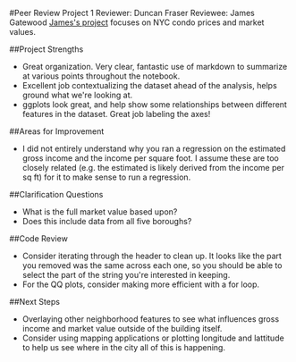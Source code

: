 #Peer Review Project 1
Reviewer: Duncan Fraser 
Reviewee: James Gatewood
[James's project](http://nbviewer.ipython.org/github/gatewj/GADataScience/blob/master/CondominiumAnalysis.ipynb) focuses on NYC condo prices and market values.  

##Project Strengths

* Great organization.  Very clear, fantastic use of markdown to summarize at various points throughout the notebook.
* Excellent job contextualizing the dataset ahead of the analysis, helps ground what we're looking at.
* ggplots look great, and help show some relationships between different features in the dataset. Great job labeling the axes!

##Areas for Improvement 

* I did not entirely understand why you ran a regression on the estimated gross income and the income per square foot.  I assume these are too closely related (e.g. the estimated is likely derived from the income per sq ft) for it to make sense to run a regression.

##Clarification Questions

* What is the full market value based upon? 
* Does this include data from all five boroughs?

##Code Review

* Consider iterating through the header to clean up.  It looks like the part you removed was the same across each one, so you should be able to select the part of the string you're interested in keeping.
* For the QQ plots, consider making more efficient with a for loop.

##Next Steps

* Overlaying other neighborhood features to see what influences gross income and market value outside of the building itself.
* Consider using mapping applications or plotting longitude and lattitude to help us see where in the city all of this is happening.
